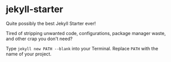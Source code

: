 # jekyll-starter

Quite possibly the best Jekyll Starter ever!

Tired of stripping unwanted code, configurations, package manager waste, and other crap you don't need?

Type `jekyll new PATH --blank` into your Terminal. Replace `PATH` with the name of your project.